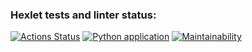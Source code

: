 ### Hexlet tests and linter status:
[![Actions Status](https://github.com/RomanUtolin/python-project-lvl2/workflows/hexlet-check/badge.svg)](https://github.com/RomanUtolin/python-project-lvl2/actions)
[![Python application](https://github.com/RomanUtolin/python-project-lvl2/actions/workflows/python-app.yml/badge.svg)](https://github.com/RomanUtolin/python-project-lvl2/actions/workflows/python-app.yml)
[![Maintainability](https://api.codeclimate.com/v1/badges/d7993a3709f88c605334/maintainability)](https://codeclimate.com/github/RomanUtolin/python-project-lvl2/maintainability)